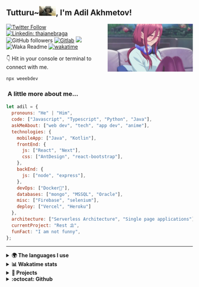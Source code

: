 <h2>Tutturu~<img src="img/tuturu.gif" width="45" alt="">, I'm Adil Akhmetov! <img src="img/miku-dance.gif" width="50" alt=""></h2>
<img align='right' src="img/miku.gif" width="230" alt="">
<a href="https://sdu.edu.kz/"><img src="img/sdu-ahegao.svg" align="right" width="100" alt=""></a>
</em></p>

[![Twitter Follow](https://img.shields.io/twitter/follow/weeebdev?label=Follow)](https://twitter.com/intent/follow?screen_name=weeebdev)
[![Linkedin: thaianebraga](https://img.shields.io/badge/-adildev-blue?style=flat-square&logo=Linkedin&logoColor=white&link=https://www.linkedin.com/in/adildev/)](https://www.linkedin.com/in/adildev/)
![GitHub followers](https://img.shields.io/github/followers/weeebdev?label=Follow&style=flat-square)
[![Gitlab](https://img.shields.io/badge/Gitlab-weeebdev-orange?style=flat-square&logo=gitlab)](https://gitlab.com/weeebdev)
![](https://visitor-badge.glitch.me/badge?page_id=weeebdev.weeebdev)
![Waka Readme](https://github.com/weeebdev/weeebdev/workflows/Waka%20Readme/badge.svg)
[![wakatime](https://wakatime.com/badge/user/1fb6390f-222e-4088-8de8-840ef1443858.svg)](https://wakatime.com/@1fb6390f-222e-4088-8de8-840ef1443858)
<!-- [![Leetcode badge](https://leetcode-badge.chyroc.cn/?name=user3449f)](https://leetcode.com/user3449f/) -->

👇 Hit in your console or terminal to connect with me.

```bash
npx weeebdev
```

### <img src="https://media.giphy.com/media/VgCDAzcKvsR6OM0uWg/giphy.gif" width="50" alt=""> A little more about me...

```javascript
let adil = {
  pronouns: "He" | "Him",
  code: ["Javascript", "Typescript", "Python", "Java"],
  askMeAbout: ["web dev", "tech", "app dev", "anime"],
  technologies: {
    mobileApp: ["Java", "Kotlin"],
    frontEnd: {
      js: ["React", "Next"],
      css: ["AntDesign", "react-bootstrap"],
    },
    backEnd: {
      js: ["node", "express"],
    },
    devOps: ["Docker🐳"],
    databases: ["mongo", "MSSQL", "Oracle"],
    misc: ["Firebase", "selenium"],
    deploy: ["Vercel", "Heroku"]
  },
  architecture: ["Serverless Architecture", "Single page applications"],
  currentProject: "Rest ⛱",
  funFact: "I am not funny",
};
```

---

<details>
  <summary><b>🌍 The languages I use</b></summary>
  <hr>
  
  
| ⏰ Past month | ⌛️ Past Year |
|---|---|
| <a href="https://wakatime.com/@adildev"><img src="https://wakatime.com/share/@adilDev/4ebe423a-b427-4031-b073-d221b9528df7.svg" height="300px"></a> | <a href="https://wakatime.com/@adildev"><img src="https://wakatime.com/share/@adilDev/1b4a30f1-9a7f-47fe-b8d2-0fc90f37fcd3.svg" height="300px"></a> |
</details>

<details>
<summary><b>📊 Wakatime stats</b><br></summary>
<div>
<hr/>

<!--START_SECTION:waka-->
![Code Time](http://img.shields.io/badge/Code%20Time-5%2C312%20hrs%2039%20mins-blue)

![Profile Views](http://img.shields.io/badge/Profile%20Views-0-blue)

![Lines of code](https://img.shields.io/badge/From%20Hello%20World%20I%27ve%20Written-9.2%20million%20lines%20of%20code-blue)

**🐱 My GitHub Data** 

> 📦 938.2 kB Used in GitHub's Storage 
 > 
> 🏆 42 Contributions in the Year 2025
 > 
> 💼 Opted to Hire
 > 
> 📜 65 Public Repositories 
 > 
> 🔑 18 Private Repositories 
 > 
**I'm an Early 🐤** 

```text
🌞 Morning                437 commits         █░░░░░░░░░░░░░░░░░░░░░░░░   04.99 % 
🌆 Daytime                4067 commits        ████████████░░░░░░░░░░░░░   46.45 % 
🌃 Evening                3434 commits        ██████████░░░░░░░░░░░░░░░   39.22 % 
🌙 Night                  817 commits         ██░░░░░░░░░░░░░░░░░░░░░░░   09.33 % 
```
📅 **I'm Most Productive on Tuesday** 

```text
Monday                   1049 commits        ███░░░░░░░░░░░░░░░░░░░░░░   11.98 % 
Tuesday                  2159 commits        ██████░░░░░░░░░░░░░░░░░░░   24.66 % 
Wednesday                1063 commits        ███░░░░░░░░░░░░░░░░░░░░░░   12.14 % 
Thursday                 1189 commits        ███░░░░░░░░░░░░░░░░░░░░░░   13.58 % 
Friday                   526 commits         ██░░░░░░░░░░░░░░░░░░░░░░░   06.01 % 
Saturday                 986 commits         ███░░░░░░░░░░░░░░░░░░░░░░   11.26 % 
Sunday                   1783 commits        █████░░░░░░░░░░░░░░░░░░░░   20.37 % 
```


📊 **This Week I Spent My Time On** 

```text
🕑︎ Time Zone: Asia/Almaty

💬 Programming Languages: 
Other                    33 hrs 30 mins      ██████████████████████░░░   88.16 % 
HTTP Request             1 hr 29 mins        █░░░░░░░░░░░░░░░░░░░░░░░░   03.95 % 
Python                   1 hr 5 mins         █░░░░░░░░░░░░░░░░░░░░░░░░   02.85 % 
Markdown                 44 mins             ░░░░░░░░░░░░░░░░░░░░░░░░░   01.93 % 
PHP                      28 mins             ░░░░░░░░░░░░░░░░░░░░░░░░░   01.24 % 

🔥 Editors: 
Chrome                   31 hrs 2 mins       ████████████████████░░░░░   81.70 % 
fish                     4 hrs 48 mins       ███░░░░░░░░░░░░░░░░░░░░░░   12.67 % 
Postman                  1 hr 26 mins        █░░░░░░░░░░░░░░░░░░░░░░░░   03.78 % 
TablePlus                16 mins             ░░░░░░░░░░░░░░░░░░░░░░░░░   00.73 % 
VS Code                  14 mins             ░░░░░░░░░░░░░░░░░░░░░░░░░   00.64 % 

🐱‍💻 Projects: 
ecc                      8 hrs 10 mins       █████░░░░░░░░░░░░░░░░░░░░   21.52 % 
RescueTime               5 hrs 56 mins       ████░░░░░░░░░░░░░░░░░░░░░   15.64 % 
coolify                  5 hrs 46 mins       ████░░░░░░░░░░░░░░░░░░░░░   15.18 % 
Terminal                 5 hrs 22 mins       ████░░░░░░░░░░░░░░░░░░░░░   14.14 % 
wakapi                   1 hr 46 mins        █░░░░░░░░░░░░░░░░░░░░░░░░   04.65 % 

💻 Operating System: 
Mac                      37 hrs 59 mins      █████████████████████████   100.00 % 
```

**I Mostly Code in TypeScript** 

```text
TypeScript               17 repos            ████░░░░░░░░░░░░░░░░░░░░░   16.04 % 
JavaScript               14 repos            ███░░░░░░░░░░░░░░░░░░░░░░   13.21 % 
Python                   7 repos             ██░░░░░░░░░░░░░░░░░░░░░░░   06.60 % 
Typst                    2 repos             ░░░░░░░░░░░░░░░░░░░░░░░░░   01.89 % 
C++                      1 repo              ░░░░░░░░░░░░░░░░░░░░░░░░░   00.94 % 
```



**Timeline**

![Lines of Code chart](https://raw.githubusercontent.com/weeebdev/weeebdev/master/assets/bar_graph.png)


 Last Updated on 08/01/2025 01:41:57 UTC
<!--END_SECTION:waka-->
</div>
</details>

<details>
<summary><b>🧾 Projects</b></summary>
<hr>

|Project|Status|
|---|---|
|[![ReadMe Card](https://github-readme-stats.vercel.app/api/pin/?username=weeebdev&repo=waifu.pics&theme=dracula)](https://github.com/weeebdev/waifu.pics)|[![time tracker](https://wakatime.com/badge/github/weeebdev/waifu.pics.svg)](https://wakatime.com/badge/github/weeebdev/waifu.pics)|
|[![ReadMe Card](https://github-readme-stats.vercel.app/api/pin/?username=mentor-ship&repo=mentorship&theme=dracula)](https://github.com/Mentor-ship/Mentorship)|[![time tracker](https://wakatime.com/badge/github/Mentor-ship/Mentorship.svg)](https://wakatime.com/badge/github/Mentor-ship/Mentorship)|
|[![ReadMe Card](https://github-readme-stats.vercel.app/api/pin/?username=masters-and-Abu&repo=tolqyn&theme=dracula)](https://github.com/Masters-and-Abu/Tolqyn)|[![time tracker](https://wakatime.com/badge/github/Masters-and-Abu/Tolqyn.svg)](https://wakatime.com/badge/github/Masters-and-Abu/Tolqyn)|
|[![ReadMe Card](https://github-readme-stats.vercel.app/api/pin/?username=dracula&repo=unigram&theme=dracula)](https://github.com/dracula/unigram)||

</details>

<details>
  <summary><b>:octocat: Github</b></summary>
  <hr>
  <a href="https://sourcekarma.vercel.app/weeebdev"><img src="https://sourcekarma-og.vercel.app/api/weeebdev/github" alt="" align="left"/></a>
  <img src="https://github-readme-stats.vercel.app/api?username=weeebdev&show_icons=true&theme=dracula&hide_title=true&hide_rank=true&count_private=true" align="right"/>
</details>
<div align="center">
  <kbd>
    <img src="https://waifu.now.sh/sfw/hug" alt="">
  </kbd>
</div>
